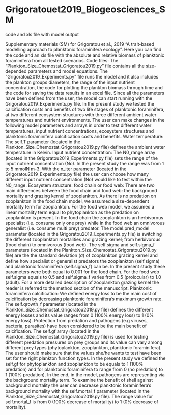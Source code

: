 # Grigoratouet2019_Biogeosciences_SM
code and xls file with model output


Supplementary materials (SM) for Grigoratou et al., 2019 “A trait-based modelling approach to planktonic foraminifera ecology”. Here you can find the code and an xls file with the absolute and relative biomass of planktonic foraminifera from all tested scenarios.
Code files: The “Plankton_Size_Chemostat_Grigoratou2019.py” file contains all the size-depended parameters and model equations. The “Grigoratou2019_Experiments.py” file runs the model and it also includes the plankton groups diameters, the range of the input nutrient concentration, the code for plotting the plankton biomass through time and the code for saving the data results in an excel file. Since all the parameters have been defined from the user, the model can start running with the Grigoratou2019_Experiments.py file. In the present study we tested the calcification costs and benefits of two life stages of planktonic foraminifera, at two different ecosystem structures with three different ambient water temperatures and nutrient environments. The user can make changes in the following model parameters and arrays in order to test different water temperatures, input nutrient concentrations, ecosystem structures and planktonic foraminifera calcification costs and benefits.
Water temperature:
The self.T parameter (located in the Plankton_Size_Chemostat_Grigoratou2019.py file) defines the ambient water temperature in Kelvin.
Input nutrient concentration:
The N0_range array (located in the Grigoratou2019_Experiments.py file) sets the range of the input nutrient concentration (No). In the present study the range was from 1 to 5 mmolN m-3. With the n_iter parameter (located in the Grigoratou2019_Experiments.py file) the user can choose how many different input nutrient concentration (No) would like to test within the N0_range.
Ecosystem structure: food chain or food web: There are two main differences between the food chain and food web: the background mortality and grazing kernel of zooplankton. As there is no predation on zooplankton in the food chain model, we assumed a size-dependent mortality term for zooplankton. For the food web model, we assumed a linear mortality term equal to phytoplankton as the predation on zooplankton is present. In the food chain the zooplankton is an herbivorous specialist (i.e. consume only one prey) while in the food web an omnivorous generalist (i.e. consume multi prey) predator. The model.pred_model parameter (located in the Grigoratou2019_Experiments.py file) is switching the different zooplankton mortalities and grazing kernel; from herbivorous (food chain) to omnivorous (food web). The self.sigma and self.sigma_f parameters (located in the Plankton_Size_Chemostat_Grigoratou2019.py file) are the the standard deviation (σ) of zooplankton grazing kernel and define how specialist or generalist predators the zooplankton (self.sigma) and planktonic foraminifera (self.sigma_f) can be. In the present study these parameters were both equal to 0.001 for the food chain. For the food web self.sigma equals to 0.5 and self.sigma_f varies from 0.5 (prolocular) to 1.0 (adult). For a more detailed description of zooplankton grazing kernel the reader is referred to the method section of the manuscript.
Planktonic foraminifera calcification:
We defined energy loss to be the main cost of calcification by decreasing planktonic foraminifera’s maximum growth rate. The self.qrowth_f parameter (located in the Plankton_Size_Chemostat_Grigoratou2019.py file) defines the different energy losses and its value ranges from 0 (100% energy loss) to 1 (0% energy loss). Protection from predation and pathogens (e.g viruses, bacteria, parasites) have been considered to be the main benefit of calcification. The self.gf array (located in the Plankton_Size_Chemostat_Grigoratou2019.py file) is used for testing different predation pressures on prey groups and its value can vary among different prey types (phytoplankton, zooplankton, planktonic foraminifera). The user should make sure that the values she/he wants to test have been set for the right plankton function types. In the present study we defined the self.gf for phytoplankton and zooplankton to be equals to 1 (100% predation) and for planktonic foraminifera to range from 0 (no predation) to 1 (100% predation). In the end, in the model, pathogens are representing via the background mortality term. To examine the benefit of shell against background mortality the user can decrease planktonic foraminifera’s background mortality with the self.mortal_f parameter (located in the Plankton_Size_Chemostat_Grigoratou2019.py file). The range value for self.mortal_f is from 0 (100% decrease of mortality) to 1 (0% decrease of mortality).


